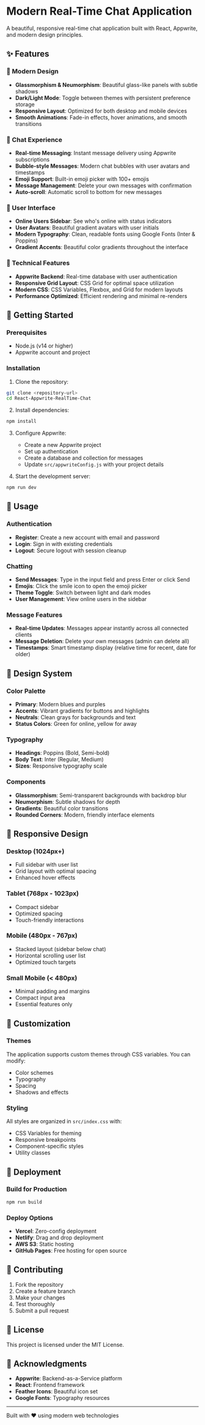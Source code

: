 # Modern Real-Time Chat Application

A beautiful, responsive real-time chat application built with React, Appwrite, and modern design principles.

## ✨ Features

### 🎨 Modern Design
- **Glassmorphism & Neumorphism**: Beautiful glass-like panels with subtle shadows
- **Dark/Light Mode**: Toggle between themes with persistent preference storage
- **Responsive Layout**: Optimized for both desktop and mobile devices
- **Smooth Animations**: Fade-in effects, hover animations, and smooth transitions

### 💬 Chat Experience
- **Real-time Messaging**: Instant message delivery using Appwrite subscriptions
- **Bubble-style Messages**: Modern chat bubbles with user avatars and timestamps
- **Emoji Support**: Built-in emoji picker with 100+ emojis
- **Message Management**: Delete your own messages with confirmation
- **Auto-scroll**: Automatic scroll to bottom for new messages

### 👥 User Interface
- **Online Users Sidebar**: See who's online with status indicators
- **User Avatars**: Beautiful gradient avatars with user initials
- **Modern Typography**: Clean, readable fonts using Google Fonts (Inter & Poppins)
- **Gradient Accents**: Beautiful color gradients throughout the interface

### 🔧 Technical Features
- **Appwrite Backend**: Real-time database with user authentication
- **Responsive Grid Layout**: CSS Grid for optimal space utilization
- **Modern CSS**: CSS Variables, Flexbox, and Grid for modern layouts
- **Performance Optimized**: Efficient rendering and minimal re-renders

## 🚀 Getting Started

### Prerequisites
- Node.js (v14 or higher)
- Appwrite account and project

### Installation

1. Clone the repository:
```bash
git clone <repository-url>
cd React-Appwrite-RealTime-Chat
```

2. Install dependencies:
```bash
npm install
```

3. Configure Appwrite:
   - Create a new Appwrite project
   - Set up authentication
   - Create a database and collection for messages
   - Update `src/appwriteConfig.js` with your project details

4. Start the development server:
```bash
npm run dev
```

## 🎯 Usage

### Authentication
- **Register**: Create a new account with email and password
- **Login**: Sign in with existing credentials
- **Logout**: Secure logout with session cleanup

### Chatting
- **Send Messages**: Type in the input field and press Enter or click Send
- **Emojis**: Click the smile icon to open the emoji picker
- **Theme Toggle**: Switch between light and dark modes
- **User Management**: View online users in the sidebar

### Message Features
- **Real-time Updates**: Messages appear instantly across all connected clients
- **Message Deletion**: Delete your own messages (admin can delete all)
- **Timestamps**: Smart timestamp display (relative time for recent, date for older)

## 🎨 Design System

### Color Palette
- **Primary**: Modern blues and purples
- **Accents**: Vibrant gradients for buttons and highlights
- **Neutrals**: Clean grays for backgrounds and text
- **Status Colors**: Green for online, yellow for away

### Typography
- **Headings**: Poppins (Bold, Semi-bold)
- **Body Text**: Inter (Regular, Medium)
- **Sizes**: Responsive typography scale

### Components
- **Glassmorphism**: Semi-transparent backgrounds with backdrop blur
- **Neumorphism**: Subtle shadows for depth
- **Gradients**: Beautiful color transitions
- **Rounded Corners**: Modern, friendly interface elements

## 📱 Responsive Design

### Desktop (1024px+)
- Full sidebar with user list
- Grid layout with optimal spacing
- Enhanced hover effects

### Tablet (768px - 1023px)
- Compact sidebar
- Optimized spacing
- Touch-friendly interactions

### Mobile (480px - 767px)
- Stacked layout (sidebar below chat)
- Horizontal scrolling user list
- Optimized touch targets

### Small Mobile (< 480px)
- Minimal padding and margins
- Compact input area
- Essential features only

## 🔧 Customization

### Themes
The application supports custom themes through CSS variables. You can modify:
- Color schemes
- Typography
- Spacing
- Shadows and effects

### Styling
All styles are organized in `src/index.css` with:
- CSS Variables for theming
- Responsive breakpoints
- Component-specific styles
- Utility classes

## 🚀 Deployment

### Build for Production
```bash
npm run build
```

### Deploy Options
- **Vercel**: Zero-config deployment
- **Netlify**: Drag and drop deployment
- **AWS S3**: Static hosting
- **GitHub Pages**: Free hosting for open source

## 🤝 Contributing

1. Fork the repository
2. Create a feature branch
3. Make your changes
4. Test thoroughly
5. Submit a pull request

## 📄 License

This project is licensed under the MIT License.

## 🙏 Acknowledgments

- **Appwrite**: Backend-as-a-Service platform
- **React**: Frontend framework
- **Feather Icons**: Beautiful icon set
- **Google Fonts**: Typography resources

---

Built with ❤️ using modern web technologies
